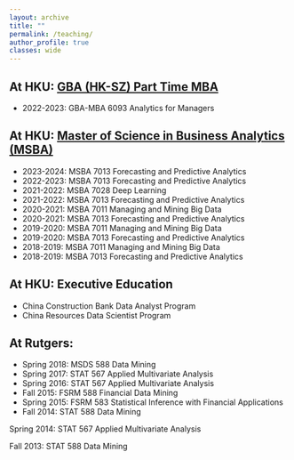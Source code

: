 ```yaml
---
layout: archive
title: ""
permalink: /teaching/
author_profile: true
classes: wide
---
```


## At HKU: [GBA (HK-SZ) Part Time MBA](https://mba.hkubs.hku.hk/part-time-gba-mba/)

- 2022-2023:  GBA-MBA 6093 Analytics for Managers 

## At HKU: [Master of Science in Business Analytics (MSBA)](https://msc.hkubs.hku.hk/articles/masterofscienceinbusinessanalytics)

- 2023-2024:  MSBA 7013 Forecasting and Predictive Analytics 
- 2022-2023:  MSBA 7013 Forecasting and Predictive Analytics 
- 2021-2022:  MSBA 7028 Deep Learning
- 2021-2022:  MSBA 7013 Forecasting and Predictive Analytics 
- 2020-2021:  MSBA 7011 Managing and Mining Big Data
- 2020-2021:  MSBA 7013 Forecasting and Predictive Analytics 
- 2019-2020:  MSBA 7011 Managing and Mining Big Data
- 2019-2020:  MSBA 7013 Forecasting and Predictive Analytics 
- 2018-2019:  MSBA 7011 Managing and Mining Big Data
- 2018-2019:  MSBA 7013 Forecasting and Predictive Analytics 

## At HKU: Executive Education

- China Construction Bank Data Analyst Program
- China Resources Data Scientist Program

## At Rutgers:

- Spring 2018: MSDS 588 Data Mining
- Spring 2017:  STAT 567 Applied Multivariate Analysis
- Spring 2016: STAT 567 Applied Multivariate Analysis
- Fall 2015: FSRM 588 Financial Data Mining
- Spring 2015: FSRM 583 Statistical Inference with Financial Applications
- Fall 2014: STAT 588 Data Mining

Spring 2014:  STAT 567 Applied Multivariate Analysis

Fall 2013: STAT 588 Data Mining